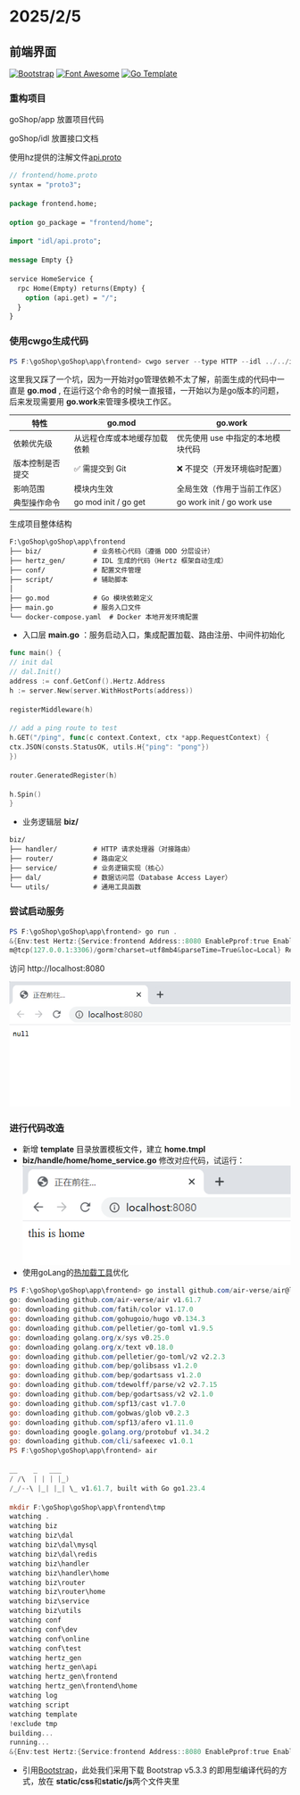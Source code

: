 # 2025/2/5

## 前端界面

[![Bootstrap](https://img.shields.io/badge/Bootstrap-v5.1.3-purple?style=flat-square)](https://getbootstrap.com)
[![Font Awesome](https://img.shields.io/badge/Font_Awesome-v6.0.0-blue?style=flat-square)](https://fontawesome.com)
[![Go Template](https://img.shields.io/badge/Go_Template-v1.16.3-orange?style=flat-square)](https://golang.org/pkg/html/template/)

### 重构项目

goShop/app 放置项目代码

goShop/idl 放置接口文档

使用hz提供的注解文件[api.proto](https://www.cloudwego.io/zh/docs/hertz/tutorials/toolkit/usage-protobuf/)

```protobuf
// frontend/home.proto
syntax = "proto3";

package frontend.home;

option go_package = "frontend/home";

import "idl/api.proto";

message Empty {}

service HomeService {
  rpc Home(Empty) returns(Empty) {
    option (api.get) = "/";
  }
}
```

### 使用cwgo生成代码

```powershell
PS F:\goShop\goShop\app\frontend> cwgo server --type HTTP --idl ../../idl/frontend/home.proto --service frontend -module github.com/Tinuvile/goShop/app/frontend -I ../../idl
```

这里我又踩了一个坑，因为一开始对go管理依赖不太了解，前面生成的代码中一直是 <strong>go.mod</strong> ,
在运行这个命令的时候一直报错，一开始以为是go版本的问题，后来发现需要用 <strong>go.work</strong>来管理多模块工作区。

| 特性                     | go.mod                           | go.work                         |  
|------------------------|----------------------------------|----------------------------------|  
| 依赖优先级                | 从远程仓库或本地缓存加载依赖         | 优先使用 use 中指定的本地模块代码  |  
| 版本控制是否提交           | ✅ 需提交到 Git                  | ❌ 不提交（开发环境临时配置）       |  
| 影响范围                 | 模块内生效                        | 全局生效（作用于当前工作区）        |  
| 典型操作命令              | go mod init / go get            | go work init / go work use      |

生成项目整体结构

```text
F:\goShop\goShop\app\frontend
├── biz/             # 业务核心代码（遵循 DDD 分层设计）
├── hertz_gen/       # IDL 生成的代码（Hertz 框架自动生成）
├── conf/            # 配置文件管理
├── script/          # 辅助脚本
│
├── go.mod           # Go 模块依赖定义
├── main.go          # 服务入口文件
└── docker-compose.yaml  # Docker 本地开发环境配置
```

- 入口层 <strong>main.go</strong> ：服务启动入口，集成配置加载、路由注册、中间件初始化

```go
func main() {
// init dal
// dal.Init()
address := conf.GetConf().Hertz.Address
h := server.New(server.WithHostPorts(address))

registerMiddleware(h)

// add a ping route to test
h.GET("/ping", func(c context.Context, ctx *app.RequestContext) {
ctx.JSON(consts.StatusOK, utils.H{"ping": "pong"})
})

router.GeneratedRegister(h)

h.Spin()
}
```

- 业务逻辑层 <strong>biz/</strong>

```text
biz/
├── handler/         # HTTP 请求处理器（对接路由）
├── router/          # 路由定义
├── service/         # 业务逻辑实现（核心）
├── dal/             # 数据访问层（Database Access Layer）
└── utils/           # 通用工具函数
```

### 尝试启动服务

```powershell
PS F:\goShop\goShop\app\frontend> go run .
&{Env:test Hertz:{Service:frontend Address::8080 EnablePprof:true EnableGzip:true EnableAccessLog:true LogLevel:info LogFileName:log/hertz.log LogMaxSize:10 LogMaxBackups:50 LogMaxAge:3} MySQL:{DSN:gorm:gor
m@tcp(127.0.0.1:3306)/gorm?charset=utf8mb4&parseTime=True&loc=Local} Redis:{Address:127.0.0.1:6379 Password: Username: DB:0}}
```

访问 http://localhost:8080 

![img_7.png](img_7.png)

### 进行代码改造

- 新增 <strong>template</strong> 目录放置模板文件，建立 <strong>home.tmpl</strong>
- <strong>biz/handle/home/home_service.go</strong> 修改对应代码，试运行：
![img_8.png](img_8.png)
- 使用goLang的[热加载工具](https://github.com/air-verse/air)优化
```powershell
PS F:\goShop\goShop\app\frontend> go install github.com/air-verse/air@latest
go: downloading github.com/air-verse/air v1.61.7
go: downloading github.com/fatih/color v1.17.0
go: downloading github.com/gohugoio/hugo v0.134.3
go: downloading github.com/pelletier/go-toml v1.9.5
go: downloading golang.org/x/sys v0.25.0
go: downloading golang.org/x/text v0.18.0
go: downloading github.com/pelletier/go-toml/v2 v2.2.3
go: downloading github.com/bep/golibsass v1.2.0
go: downloading github.com/bep/godartsass v1.2.0
go: downloading github.com/tdewolff/parse/v2 v2.7.15
go: downloading github.com/bep/godartsass/v2 v2.1.0
go: downloading github.com/spf13/cast v1.7.0
go: downloading github.com/gobwas/glob v0.2.3
go: downloading github.com/spf13/afero v1.11.0
go: downloading google.golang.org/protobuf v1.34.2
go: downloading github.com/cli/safeexec v1.0.1
PS F:\goShop\goShop\app\frontend> air

__    _   ___
/ /\  | | | |_)
/_/--\ |_| |_| \_ v1.61.7, built with Go go1.23.4

mkdir F:\goShop\goShop\app\frontend\tmp
watching .
watching biz
watching biz\dal
watching biz\dal\mysql
watching biz\dal\redis
watching biz\handler
watching biz\handler\home
watching biz\router
watching biz\router\home
watching biz\service
watching biz\utils
watching conf
watching conf\dev
watching conf\online
watching conf\test
watching hertz_gen
watching hertz_gen\api
watching hertz_gen\frontend
watching hertz_gen\frontend\home
watching log
watching script
watching template
!exclude tmp
building...
running...
&{Env:test Hertz:{Service:frontend Address::8080 EnablePprof:true EnableGzip:true EnableAccessLog:true LogLevel:info LogFileName:log/hertz.log LogMaxSize:10 LogMaxBackups:50 LogMaxAge:3} MySQL:{DSN:gorm:gorm@tcp(127.0.0.1:3306)/gorm?charset=utf8mb4&parseTime=True&loc=Local} Redis:{Address:127.0.0.1:6379 Password: Username: DB:0}}
```
- 引用[Bootstrap](https://getbootstrap.com/)，此处我们采用下载 Bootstrap v5.3.3 的即用型编译代码的方式，放在 <strong>static/css</strong>和<strong>static/js</strong>两个文件夹里